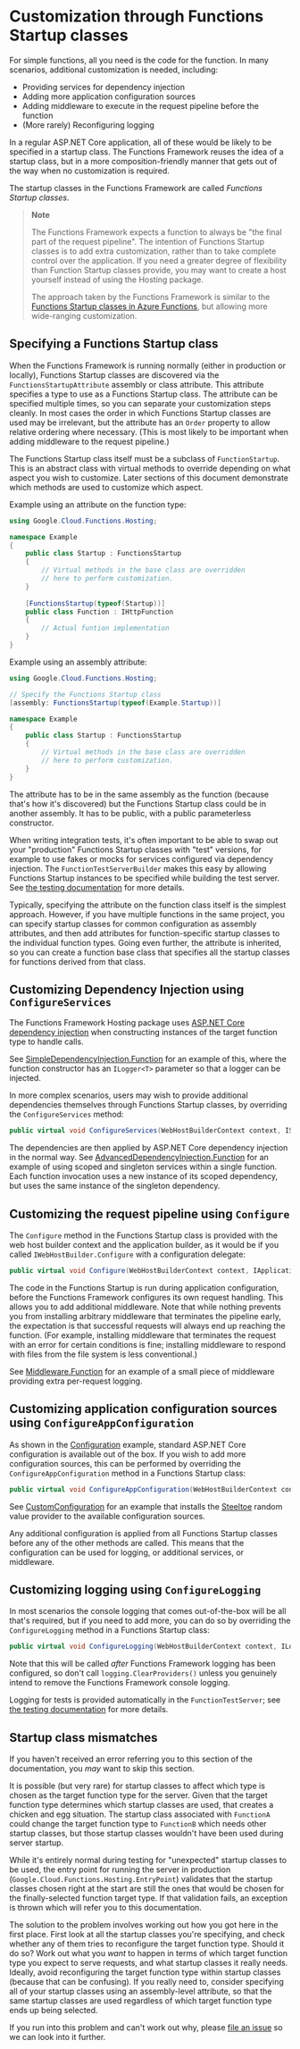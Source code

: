 # Customization through Functions Startup classes

For simple functions, all you need is the code for the function. In
many scenarios, additional customization is needed, including:

- Providing services for dependency injection
- Adding more application configuration sources
- Adding middleware to execute in the request pipeline before the
  function
- (More rarely) Reconfiguring logging

In a regular ASP.NET Core application, all of these would be likely
to be specified in a startup class. The Functions Framework reuses
the idea of a startup class, but in a more composition-friendly
manner that gets out of the way when no customization is required.

The startup classes in the Functions Framework are called *Functions
Startup classes*.

> **Note**
>
> The Functions Framework expects a function to always be "the final
> part of the request pipeline". The intention of Functions Startup
> classes is to add extra customization, rather than to take
> complete control over the application. If you need a greater
> degree of flexibility than Function Startup classes provide,
> you may want to create a host yourself instead of using the Hosting
> package.
>
> The approach taken by the Functions Framework is similar to the
> [Functions Startup classes in Azure
> Functions](https://docs.microsoft.com/en-us/azure/azure-functions/functions-dotnet-dependency-injection),
> but allowing more wide-ranging customization.

## Specifying a Functions Startup class

When the Functions Framework is running normally (either in
production or locally), Functions Startup classes are discovered via
the `FunctionsStartupAttribute` assembly or class attribute. This attribute
specifies a type to use as a Functions Startup class. The attribute
can be specified multiple times, so you can separate your
customization steps cleanly. In most cases the order in which
Functions Startup classes are used may be irrelevant, but the
attribute has an `Order` property to allow relative ordering where
necessary. (This is most likely to be important when adding
middleware to the request pipeline.)

The Functions Startup class itself must be a subclass of
`FunctionStartup`. This is an abstract class with virtual methods to
override depending on what aspect you wish to customize. Later
sections of this document demonstrate which methods are used to
customize which aspect.

Example using an attribute on the function type:

```csharp
using Google.Cloud.Functions.Hosting;

namespace Example
{
    public class Startup : FunctionsStartup
    {
        // Virtual methods in the base class are overridden
        // here to perform customization.
    }
    
    [FunctionsStartup(typeof(Startup))]
    public class Function : IHttpFunction
    {
        // Actual funtion implementation
    }
}
```

Example using an assembly attribute:

```csharp
using Google.Cloud.Functions.Hosting;

// Specify the Functions Startup class
[assembly: FunctionsStartup(typeof(Example.Startup))]

namespace Example
{
    public class Startup : FunctionsStartup
    {
        // Virtual methods in the base class are overridden
        // here to perform customization.
    }
}
```

The attribute has to be in the same assembly as the function
(because that's how it's discovered) but the Functions Startup class
could be in another assembly. It has to be public, with a public
parameterless constructor.

When writing integration tests, it's often important to be able to
swap out your "production" Functions Startup classes with "test"
versions, for example to use fakes or mocks for services configured
via dependency injection. The `FunctionTestServerBuilder` makes this
easy by allowing Functions Startup instances to be specified while
building the test server. See [the testing
documentation](testing.md) for more details.

Typically, specifying the attribute on the function class itself is
the simplest approach. However, if you have multiple functions in
the same project, you can specify startup classes for common
configuration as assembly attributes, and then add attributes for
function-specific startup classes to the individual function types.
Going even further, the attribute is inherited, so you can create a
function base class that specifies all the startup classes for
functions derived from that class.

## Customizing Dependency Injection using `ConfigureServices`

The Functions Framework Hosting package uses [ASP.NET Core dependency
injection](https://docs.microsoft.com/en-us/aspnet/core/fundamentals/dependency-injection)
when constructing instances of the target function type to handle
calls.

See [SimpleDependencyInjection.Function](../examples/Google.Cloud.Functions.Examples.SimpleDependencyInjection/Function.cs)
for an example of this, where the function constructor has an
`ILogger<T>` parameter so that a logger can be injected.

In more complex scenarios, users may wish to provide additional
dependencies themselves through Functions Startup classes, by
overriding the `ConfigureServices` method:

```csharp
public virtual void ConfigureServices(WebHostBuilderContext context, IServiceCollection services)
```

The dependencies are then applied by ASP.NET Core dependency
injection in the normal way. See
[AdvancedDependencyInjection.Function](../examples/Google.Cloud.Functions.Examples.AdvancedDependencyInjection/Function.cs)
for an example of using scoped and singleton services within a single function. Each function invocation uses
a new instance of its scoped dependency, but uses the same instance of the singleton dependency.

## Customizing the request pipeline using `Configure`

The `Configure` method in the Functions Startup class is provided
with the web host builder context and the application builder, as it
would be if you called `IWebHostBuilder.Configure` with a
configuration delegate:

```csharp
public virtual void Configure(WebHostBuilderContext context, IApplicationBuilder app)
```

The code in the Functions Startup is run during application
configuration, before the Functions Framework configures its
own request handling. This allows you to add additional middleware.
Note that while nothing prevents you from installing arbitrary
middleware that terminates the pipeline early, the expectation is
that successful requests will always end up reaching the function.
(For example, installing middleware that terminates the request with
an error for certain conditions is fine; installing middleware to
respond with files from the file system is less conventional.)

See [Middleware.Function](../examples/Google.Cloud.Functions.Examples.Middleware/Function.cs)
for an example of a small piece of middleware providing extra per-request logging.

## Customizing application configuration sources using `ConfigureAppConfiguration`

As shown in the
[Configuration](../examples/Google.Cloud.Functions.Examples.Configuration)
example, standard ASP.NET Core configuration is available out of the
box. If you wish to add more configuration sources, this can be
performed by overriding the `ConfigureAppConfiguration` method in a Functions Startup class:

```csharp
public virtual void ConfigureAppConfiguration(WebHostBuilderContext context, IConfigurationBuilder configuration)
```

See [CustomConfiguration](../examples/Google.Cloud.Functions.Examplles.CustomConfiguration/Function.cs)
for an example that installs the [Steeltoe](https://steeltoe.io/)
random value provider to the available configuration sources.

Any additional configuration is applied from all Functions Startup
classes before any of the other methods are called. This means that
the configuration can be used for logging, or additional services,
or middleware.

## Customizing logging using `ConfigureLogging`

In most scenarios the console logging that comes out-of-the-box will
be all that's required, but if you need to add more, you can do so
by overriding the `ConfigureLogging` method in a Functions Startup
class:

```csharp
public virtual void ConfigureLogging(WebHostBuilderContext context, ILoggingBuilder logging)
```

Note that this will be called *after* Functions Framework logging
has been configured, so don't call `logging.ClearProviders()` unless
you genuinely intend to remove the Functions Framework console logging.

Logging for tests is provided automatically in the `FunctionTestServer`; see [the testing
documentation](testing.md) for more details.

## Startup class mismatches

If you haven't received an error referring you to this section of
the documentation, you *may* want to skip this section.

It is possible (but very rare) for startup classes to affect which
type is chosen as the target function type for the server. Given
that the target function type determines which startup classes are
used, that creates a chicken and egg situation. The startup class
associated with `FunctionA` could change the target function type to
`FunctionB` which needs other startup classes, but those startup
classes wouldn't have been used during server startup.

While it's entirely normal during testing for "unexpected" startup
classes to be used, the entry point for running the server in
production (`Google.Cloud.Functions.Hosting.EntryPoint`) validates
that the startup classes chosen right at the start are still the
ones that would be chosen for the finally-selected function target
type. If that validation fails, an exception is thrown which will
refer you to this documentation.

The solution to the problem involves working out how you got here in
the first place. First look at all the startup classes you're
specifying, and check whether any of them tries to reconfigure the
target function type. Should it do so? Work out what you *want* to
happen in terms of which target function type you expect to serve
requests, and what startup classes it really needs. Ideally, avoid
reconfiguring the target function type within startup classes
(because that can be confusing). If you really need to, consider
specifying all of your startup classes using an assembly-level
attribute, so that the same startup classes are used regardless of
which target function type ends up being selected.

If you run into this problem and can't work out why, please [file an
issue](https://github.com/GoogleCloudPlatform/functions-framework-dotnet/issues/new)
so we can look into it further.
